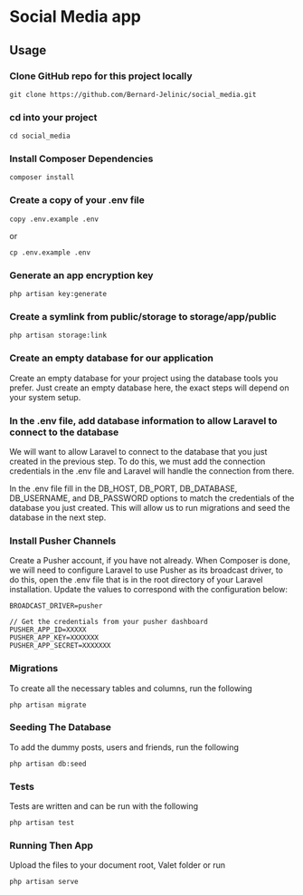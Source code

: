 # Social Media app

## Usage

### Clone GitHub repo for this project locally

```
git clone https://github.com/Bernard-Jelinic/social_media.git
```

### cd into your project

```
cd social_media
```

### Install Composer Dependencies

```
composer install
```

### Create a copy of your .env file

```
copy .env.example .env
```
or
```
cp .env.example .env
```

### Generate an app encryption key

```
php artisan key:generate
```

### Create a symlink from public/storage to storage/app/public

```
php artisan storage:link
```

### Create an empty database for our application

Create an empty database for your project using the database tools you prefer.
Just create an empty database here, the exact steps will depend on your system setup.

### In the .env file, add database information to allow Laravel to connect to the database

We will want to allow Laravel to connect to the database that you just created in the previous step. To do this, we must add the connection credentials in the .env file and Laravel will handle the connection from there.

In the .env file fill in the DB_HOST, DB_PORT, DB_DATABASE, DB_USERNAME, and DB_PASSWORD options to match the credentials of the database you just created. This will allow us to run migrations and seed the database in the next step.

### Install Pusher Channels

Create a Pusher account, if you have not already.
When Composer is done, we will need to configure Laravel to use Pusher as its broadcast driver, to do this, open the .env file that is in the root directory of your Laravel installation. Update the values to correspond with the configuration below:

```
BROADCAST_DRIVER=pusher

// Get the credentials from your pusher dashboard
PUSHER_APP_ID=XXXXX
PUSHER_APP_KEY=XXXXXXX
PUSHER_APP_SECRET=XXXXXXX
```

### Migrations

To create all the necessary tables and columns, run the following

```
php artisan migrate
```

### Seeding The Database

To add the dummy posts, users and friends, run the following

```
php artisan db:seed
```

### Tests

Tests are written and can be run with the following

```
php artisan test
```

### Running Then App

Upload the files to your document root, Valet folder or run

```
php artisan serve
```